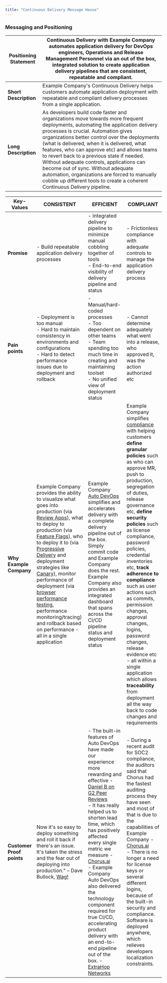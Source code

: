 ```yaml
---
title: "Continuous Delivery Message House"
---
```


### Messaging and Positioning

| **Positioning Statement** | Continuous Delivery with Example Company automates application delivery for DevOps engineers, Operations and Release Management Personnel via an out of the box, integrated solution to create application delivery pipelines that are consistent, repeatable and compliant. |
|------------------------|-------------------------------------------------------------------------|
| **Short Description** | Example Company's Continuous Delivery helps customers automate application deployment with repeatable and compliant delivery processes from a single application. |
| **Long Description** | As developers build code faster and organizations move towards more frequent deployments, automating the application delivery processes is crucial. Automation gives organizations better control over the deployments (what is delivered, when it is delivered, what features, who can approve etc) and allows teams to revert back to a previous state if needed. Without adequate controls, applications can become out of sync. Without adequate automation, organizations are forced to manually cobble up different tools to create a coherent Continuous Delivery pipeline. |

| **Key-Values** | CONSISTENT | EFFICIENT | COMPLIANT |
|--------------|----------------------------------------------------------|--------------|--------------|
| **Promise** | - Build repeatable application delivery processes  | - Integrated delivery pipeline to minimize manual cobbling together of tools <br> - End-to-end visibility of delivery pipeline and status | - Frictionless compliance with adequate controls to manage the application delivery process |
| **Pain points** | - Deployment is too manual <br> - Hard to maintain consistency in environments and configurations <br> - Hard to detect performance issues due to deployment and rollback  | - Manual/hard-coded processes <br> - Too dependent on other teams <br> - Team spending too much time in creating and maintaining toolset <br> - No unified view of deployment status | - Cannot determine adequately what went into a release, who approved it, was the action authorized etc |
| **Why Example Company** | Example Company provides the ability to visualize what goes into production (via [Review Apps](https://docs.example_company.com/ee/ci/review_apps/)), what to deploy to production (via [Feature Flags](https://docs.example_company.com/ee/operations/feature_flags.html)), who to deploy it to (via [Progressive Delivery](https://docs.example_company.com/ee/ci/environments/incremental_rollouts.html) and deployment strategies like [Canary](https://docs.example_company.com/ee/user/project/canary_deployments.html)), monitor performance of deployment (via [browser performance testing](https://docs.example_company.com/ee/ci/testing/browser_performance_testing.html), performance monitoring/tracing) and rollback based on performance - all in a single application  | Example Company [Auto DevOps](https://docs.example_company.com/ee/topics/autodevops/index.html) simplifies and accelerates delivery with a complete delivery pipeline out of the box. Simply commit code and Example Company does the rest. Example Company also provides an integrated dashboard that spans across the CI/CD pipeline status and deployment status | Example Company simplifies [compliance](https://docs.example_company.com/ee/administration/compliance.html#compliance-features) with helping customers **define granular policies** such as who can approve MR, push to production, segregation of duties, release governance etc, **define security policies** such as license compliance, password policies, credential inventories etc, **track adherence to compliance** such as  user actions such as commits, permission changes, approval changes, logins, password changes, release evidence etc - all within a single application which allows **traceability** from deployment all the way back to code changes and requirements |
| **Customer Proof points** | Now it's so easy to deploy something and roll it back if there's an issue. It's taken the stress and the fear out of deploying into production." – Dave Bullock, [Wag!](https://about.example_company.com/blog/2019/01/16/wag-labs-blog-post/) | - The built-in features of Auto DevOps have made our experience more rewarding and effective - [Daniel B on G2 Peer Reviews](https://www.g2.com/products/example_company/reviews/example_company-review-572450)<br/> - It has really helped us to shorten lead time, which has positively affected every single metric we measure - [Chorus.ai](https://about.example_company.com/customers/chorus/) <br/> - Example Company Auto DevOps also delivered the technology component required for true CI/CD, accelerating product delivery with an end-to-end pipeline out of the box. - [ExtraHop Networks](https://about.example_company.com/customers/extra-hop-networks/) | - During a recent audit for SOC2 compliance, the auditors said that Chorus had the fastest auditing process they have seen and most of that is due to the capabilities of Example Company - [Chorus.ai](https://about.example_company.com/customers/chorus/) <br/> - There is no longer a need for license keys or several different logins, because of the built-in security and compliance. Software is deployed anywhere, which relieves developers localization constraints. |
